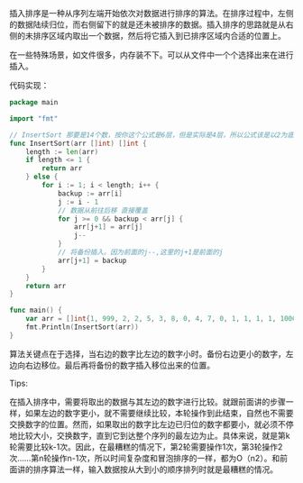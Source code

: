 插入排序是一种从序列左端开始依次对数据进行排序的算法。在排序过程中，左侧的数据陆续归位，而右侧留下的就是还未被排序的数据。插入排序的思路就是从右侧的未排序区域内取出一个数据，然后将它插入到已排序区域内合适的位置上。



在一些特殊场景，如文件很多，内存装不下。可以从文件中一个个选择出来在进行插入。



代码实现：

```go
package main

import "fmt"

// InsertSort 那要是14个数，按你这个公式是6层，但是实际是4层，所以公式该是以2为底取对数，再取向上取整
func InsertSort(arr []int) []int {
	length := len(arr)
	if length <= 1 {
		return arr
	} else {
		for i := 1; i < length; i++ {
			backup := arr[i]
			j := i - 1
			// 数据从前往后移 直接覆盖
			for j >= 0 && backup < arr[j] {
				arr[j+1] = arr[j]
				j--
			}
			// 将备份插入。因为前面的j--,这里的j+1是前面的j
			arr[j+1] = backup
		}
	}
	return arr
}

func main() {
	var arr = []int{1, 999, 2, 2, 5, 3, 8, 0, 4, 7, 0, 1, 1, 1, 1, 1000, 3, 1, 3, 6, 8, 9, 99, 33, 0}
	fmt.Println(InsertSort(arr))
}
```



算法关键点在于选择，当右边的数字比左边的数字小时。备份右边更小的数字，左边向右边移位。最后再将备份的数字插入移位出来的位置。

 Tips:

在插入排序中，需要将取出的数据与其左边的数字进行比较。就跟前面讲的步骤一样，如果左边的数字更小，就不需要继续比较，本轮操作到此结束，自然也不需要交换数字的位置。然而，如果取出的数字比左边已归位的数字都要小，就必须不停地比较大小，交换数字，直到它到达整个序列的最左边为止。具体来说，就是第k轮需要比较k-1次。因此，在最糟糕的情况下，第2轮需要操作1次，第3轮操作2次……第n轮操作n-1次，所以时间复杂度和冒泡排序的一样，都为O（n2）。和前面讲的排序算法一样，输入数据按从大到小的顺序排列时就是最糟糕的情况。

